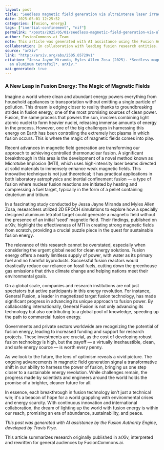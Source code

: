 ```yaml
---
layout: post
title: "Seedless magnetic field generation via ultraintense laser irradiation of an aluminum tetrafoil"
date: 2025-05-01 12:25:52
categories: [fusion, energy]
tags: ["inertial-confinement", "nif"]
permalink: "/posts/2025/05/01/seedless-magnetic-field-generation-via-ultraintense-laser-irradiation-of-an-aluminum-tetrafoil/"
author: FusionCommons.ai Team
note: This article was generated with AI assistance using the Fusion Authority Engine, developed by Travis Frye.
collaboration: In collaboration with leading fusion research entities.
source: "arXiv"
link: "http://arxiv.org/abs/2505.05729v1"
citation: "Jessa Jayne Miranda, Myles Allen Zosa (2025). *Seedless magnetic field generation via ultraintense laser irradiation of
  an aluminum tetrafoil*. arXiv."
xai-generated: true
---
```


### A New Leap in Fusion Energy: The Magic of Magnetic Fields

Imagine a world where clean and abundant energy powers everything from household appliances to transportation without emitting a single particle of pollution. This dream is edging closer to reality thanks to groundbreaking strides in fusion energy, one of the most promising sources of clean power. Fusion, the same process that powers the sun, involves combining light atomic nuclei to form heavier nuclei, releasing immense amounts of energy in the process. However, one of the big challenges in harnessing this energy on Earth has been controlling the extremely hot plasma in which fusion occurs. This is where the magic of magnetic fields comes into play.

Recent advances in magnetic field generation are transforming our approach to achieving controlled thermonuclear fusion. A significant breakthrough in this area is the development of a novel method known as Microtube Implosion (MTI), which uses high-intensity laser beams directed at solid materials to immensely enhance weak magnetic fields. This innovative technique is not just theoretical; it has practical applications in both laboratory astrophysics and inertial confinement fusion — a type of fusion where nuclear fusion reactions are initiated by heating and compressing a fuel target, typically in the form of a pellet containing deuterium and tritium.

In a fascinating study conducted by Jessa Jayne Miranda and Myles Allen Zosa, researchers utilized 2D EPOCH simulations to explore how a specially designed aluminum tetrafoil target could generate a magnetic field without the presence of an initial 'seed' magnetic field. Their findings, published on arXiv, highlight the effectiveness of MTI in creating strong magnetic fields from scratch, providing a crucial puzzle piece in the quest for sustainable fusion energy.

The relevance of this research cannot be overstated, especially when considering the urgent global need for clean energy solutions. Fusion energy offers a nearly limitless supply of power, with water as its primary fuel and no harmful byproducts. Successful fusion reactors would drastically reduce our reliance on fossil fuels, cutting down the greenhouse gas emissions that drive climate change and helping nations meet their environmental goals.

On a global scale, companies and research institutions are not just spectators but active participants in this energy revolution. For instance, General Fusion, a leader in magnetized target fusion technology, has made significant progress in advancing its unique approach to fusion power. By collaborating internationally, General Fusion is not only advancing its technology but also contributing to a global pool of knowledge, speeding up the path to commercial fusion energy.

Governments and private sectors worldwide are recognizing the potential of fusion energy, leading to increased funding and support for research projects. These investments are crucial, as the cost of developing robust fusion technology is high, but the payoff — a virtually inexhaustible, clean, and safe energy source — is worth every penny.

As we look to the future, the lens of optimism reveals a vivid picture. The ongoing advancements in magnetic field generation signal a transformative shift in our ability to harness the power of fusion, bringing us one step closer to a sustainable energy revolution. While challenges remain, the progress made by scientists and engineers around the world holds the promise of a brighter, cleaner future for all.

In essence, each breakthrough in fusion technology isn't just a technical win; it's a beacon of hope for a world grappling with environmental crises and energy scarcity. With continuous innovation and international collaboration, the dream of lighting up the world with fusion energy is within our reach, promising an era of abundance, sustainability, and peace.

*This post was generated with AI assistance by the Fusion Authority Engine, developed by Travis Frye.*

This article summarizes research originally published in arXiv, interpreted and rewritten for general audiences by FusionCommons.ai.
